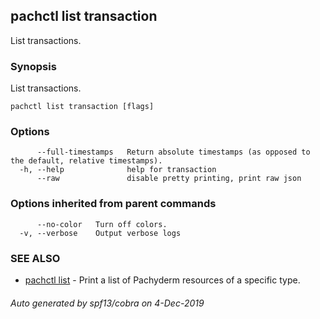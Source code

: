 ## pachctl list transaction

List transactions.

### Synopsis

List transactions.

```
pachctl list transaction [flags]
```

### Options

```
      --full-timestamps   Return absolute timestamps (as opposed to the default, relative timestamps).
  -h, --help              help for transaction
      --raw               disable pretty printing, print raw json
```

### Options inherited from parent commands

```
      --no-color   Turn off colors.
  -v, --verbose    Output verbose logs
```

### SEE ALSO

* [pachctl list](pachctl_list.md)	 - Print a list of Pachyderm resources of a specific type.

###### Auto generated by spf13/cobra on 4-Dec-2019
